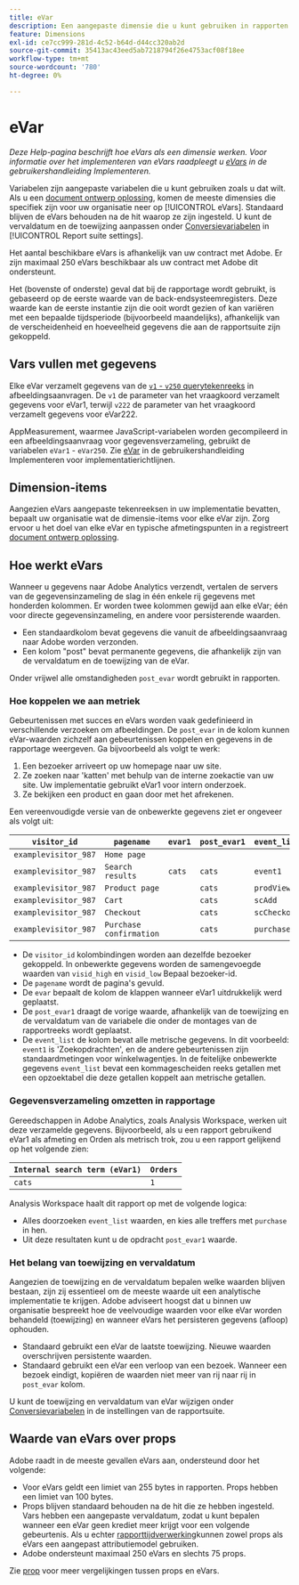 ```yaml
---
title: eVar
description: Een aangepaste dimensie die u kunt gebruiken in rapporten.
feature: Dimensions
exl-id: ce7cc999-281d-4c52-b64d-d44cc320ab2d
source-git-commit: 35413ac43eed5ab7218794f26e4753acf08f18ee
workflow-type: tm+mt
source-wordcount: '780'
ht-degree: 0%

---
```


# eVar

*Deze Help-pagina beschrijft hoe eVars als een dimensie werken. Voor informatie over het implementeren van eVars raadpleegt u [eVars](/help/implement/vars/page-vars/evar.md) in de gebruikershandleiding Implementeren.*

Variabelen zijn aangepaste variabelen die u kunt gebruiken zoals u dat wilt. Als u een [document ontwerp oplossing](/help/implement/prepare/solution-design.md), komen de meeste dimensies die specifiek zijn voor uw organisatie neer op [!UICONTROL eVars]. Standaard blijven de eVars behouden na de hit waarop ze zijn ingesteld. U kunt de vervaldatum en de toewijzing aanpassen onder [Conversievariabelen](/help/admin/admin/conversion-var-admin/conversion-var-admin.md) in [!UICONTROL Report suite settings].

Het aantal beschikbare eVars is afhankelijk van uw contract met Adobe. Er zijn maximaal 250 eVars beschikbaar als uw contract met Adobe dit ondersteunt.

Het (bovenste of onderste) geval dat bij de rapportage wordt gebruikt, is gebaseerd op de eerste waarde van de back-endsysteemregisters. Deze waarde kan de eerste instantie zijn die ooit wordt gezien of kan variëren met een bepaalde tijdsperiode (bijvoorbeeld maandelijks), afhankelijk van de verscheidenheid en hoeveelheid gegevens die aan de rapportsuite zijn gekoppeld.

## Vars vullen met gegevens

Elke eVar verzamelt gegevens van de [`v1` - `v250` querytekenreeks](/help/implement/validate/query-parameters.md) in afbeeldingsaanvragen. De `v1` de parameter van het vraagkoord verzamelt gegevens voor eVar1, terwijl `v222` de parameter van het vraagkoord verzamelt gegevens voor eVar222.

AppMeasurement, waarmee JavaScript-variabelen worden gecompileerd in een afbeeldingsaanvraag voor gegevensverzameling, gebruikt de variabelen `eVar1` - `eVar250`. Zie [eVar](/help/implement/vars/page-vars/evar.md) in de gebruikershandleiding Implementeren voor implementatierichtlijnen.

## Dimension-items

Aangezien eVars aangepaste tekenreeksen in uw implementatie bevatten, bepaalt uw organisatie wat de dimensie-items voor elke eVar zijn. Zorg ervoor u het doel van elke eVar en typische afmetingspunten in a registreert [document ontwerp oplossing](/help/implement/prepare/solution-design.md).

## Hoe werkt eVars

Wanneer u gegevens naar Adobe Analytics verzendt, vertalen de servers van de gegevensinzameling de slag in één enkele rij gegevens met honderden kolommen. Er worden twee kolommen gewijd aan elke eVar; één voor directe gegevensinzameling, en andere voor persisterende waarden.

* Een standaardkolom bevat gegevens die vanuit de afbeeldingsaanvraag naar Adobe worden verzonden.
* Een kolom &quot;post&quot; bevat permanente gegevens, die afhankelijk zijn van de vervaldatum en de toewijzing van de eVar.

Onder vrijwel alle omstandigheden `post_evar` wordt gebruikt in rapporten.

### Hoe koppelen we aan metriek

Gebeurtenissen met succes en eVars worden vaak gedefinieerd in verschillende verzoeken om afbeeldingen. De `post_evar` in de kolom kunnen eVar-waarden zichzelf aan gebeurtenissen koppelen en gegevens in de rapportage weergeven. Ga bijvoorbeeld als volgt te werk:

1. Een bezoeker arriveert op uw homepage naar uw site.
2. Ze zoeken naar &#39;katten&#39; met behulp van de interne zoekactie van uw site. Uw implementatie gebruikt eVar1 voor intern onderzoek.
3. Ze bekijken een product en gaan door met het afrekenen.

Een vereenvoudigde versie van de onbewerkte gegevens ziet er ongeveer als volgt uit:

| `visitor_id` | `pagename` | `evar1` | `post_evar1` | `event_list` |
| --- | --- | --- | --- | --- |
| `examplevisitor_987` | `Home page` |  |  |  |
| `examplevisitor_987` | `Search results` | `cats` | `cats` | `event1` |
| `examplevisitor_987` | `Product page` |  | `cats` | `prodView` |
| `examplevisitor_987` | `Cart` |  | `cats` | `scAdd` |
| `examplevisitor_987` | `Checkout` |  | `cats` | `scCheckout` |
| `examplevisitor_987` | `Purchase confirmation` |  | `cats` | `purchase` |

* De `visitor_id` kolombindingen worden aan dezelfde bezoeker gekoppeld. In onbewerkte gegevens worden de samengevoegde waarden van `visid_high` en `visid_low` Bepaal bezoeker-id.
* De `pagename` wordt de pagina&#39;s gevuld.
* De `evar` bepaalt de kolom de klappen wanneer eVar1 uitdrukkelijk werd geplaatst.
* De `post_evar1` draagt de vorige waarde, afhankelijk van de toewijzing en de vervaldatum van de variabele die onder de montages van de rapportreeks wordt geplaatst.
* De `event_list` de kolom bevat alle metrische gegevens. In dit voorbeeld: `event1` is &#39;Zoekopdrachten&#39;, en de andere gebeurtenissen zijn standaardmetingen voor winkelwagentjes. In de feitelijke onbewerkte gegevens `event_list` bevat een kommagescheiden reeks getallen met een opzoektabel die deze getallen koppelt aan metrische getallen.

### Gegevensverzameling omzetten in rapportage

Gereedschappen in Adobe Analytics, zoals Analysis Workspace, werken uit deze verzamelde gegevens. Bijvoorbeeld, als u een rapport gebruikend eVar1 als afmeting en Orden als metrisch trok, zou u een rapport gelijkend op het volgende zien:

| `Internal search term (eVar1)` | `Orders` |
| --- | --- |
| `cats` | `1` |

Analysis Workspace haalt dit rapport op met de volgende logica:

* Alles doorzoeken `event_list` waarden, en kies alle treffers met `purchase` in hen.
* Uit deze resultaten kunt u de opdracht `post_evar1` waarde.

### Het belang van toewijzing en vervaldatum

Aangezien de toewijzing en de vervaldatum bepalen welke waarden blijven bestaan, zijn zij essentieel om de meeste waarde uit een analytische implementatie te krijgen. Adobe adviseert hoogst dat u binnen uw organisatie bespreekt hoe de veelvoudige waarden voor elke eVar worden behandeld (toewijzing) en wanneer eVars het persisteren gegevens (afloop) ophouden.

* Standaard gebruikt een eVar de laatste toewijzing. Nieuwe waarden overschrijven persistente waarden.
* Standaard gebruikt een eVar een verloop van een bezoek. Wanneer een bezoek eindigt, kopiëren de waarden niet meer van rij naar rij in `post_evar` kolom.

U kunt de toewijzing en vervaldatum van eVar wijzigen onder [Conversievariabelen](/help/admin/admin/conversion-var-admin/conversion-var-admin.md) in de instellingen van de rapportsuite.

## Waarde van eVars over props

Adobe raadt in de meeste gevallen eVars aan, ondersteund door het volgende:

* Voor eVars geldt een limiet van 255 bytes in rapporten. Props hebben een limiet van 100 bytes.
* Props blijven standaard behouden na de hit die ze hebben ingesteld. Vars hebben een aangepaste vervaldatum, zodat u kunt bepalen wanneer een eVar geen krediet meer krijgt voor een volgende gebeurtenis. Als u echter [rapporttijdverwerking](/help/components/vrs/vrs-report-time-processing.md)kunnen zowel props als eVars een aangepast attributiemodel gebruiken.
* Adobe ondersteunt maximaal 250 eVars en slechts 75 props.

Zie [prop](prop.md) voor meer vergelijkingen tussen props en eVars.
